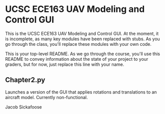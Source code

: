 # UCSC ECE163 UAV Modeling and Control GUI

This is the UCSC ECE163 UAV Modeling and Control GUI.  At the moment, it is incomplete, as many key modules have been replaced with stubs.   As you go through the class, you'll replace these modules with your own code.

This is your top-level README.  As we go through the course, you'll use this README to convey information about the state of your project to your graders, but for now, just replace this line with your name.

## Chapter2.py
 Launches a version of the GUI that applies rotations and translations to an aircraft model.  Currently non-functional.

 Jacob Sickafoose